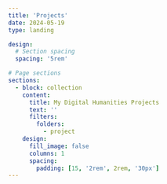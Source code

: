 ```yaml
---
title: 'Projects'
date: 2024-05-19
type: landing

design:
  # Section spacing
  spacing: '5rem'

# Page sections
sections:
  - block: collection
    content:
      title: My Digital Humanities Projects
      text: ''
      filters:
        folders:
          - project
    design:
      fill_image: false
      columns: 1
      spacing:
        padding: [15, '2rem', 2rem, '30px']
---
```

